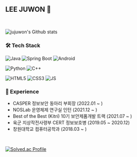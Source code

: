 ## LEE JUWON 🌱
<br>

![jujuwon's Github stats](https://github-readme-stats.vercel.app/api?username=jujuwon&show_icons=true&theme=github_dark)


### 🛠 Tech Stack
![Java](https://img.shields.io/badge/Java-007396?style=flat-square&logo=Java&logoColor=white)
![Spring Boot](https://img.shields.io/badge/SpringBoot-6DB33F?style=flat-square&logo=SpringBoot&logoColor=white)
![Android](https://img.shields.io/badge/Android-3DDC84?style=flat-square&logo=Android&logoColor=white)

![Python](https://img.shields.io/badge/Python-3776AB?style=flat-square&logo=Python&logoColor=white)
![C++](https://img.shields.io/badge/C++-00599C?style=flat-square&logo=c%2B%2B&logoColor=white)

![HTML5](https://img.shields.io/badge/HTML5-E34F26?style=flat-square&logo=HTML5&logoColor=white)
![CSS3](https://img.shields.io/badge/CSS3-1572B6?style=flat-square&logo=CSS3&logoColor=white)
![JS](https://img.shields.io/badge/JavaScript-F7DF1E?style=flat-square&logo=JavaScript&logoColor=white)


### 💫 Experience

- CASPER 정보보안 동아리 부회장 (2022.01 ~ )
- NOSLab 운영체제 연구실 인턴 (2021.12 ~ )
- Best of the Best (Kitri) 10기 보안제품개발 트랙 (2021.07 ~ )
- 육군 지상작전사령부 CERT 정보보호병 (2019.05 ~ 2020.12)
- 창원대학교 컴퓨터공학과 (2018.03 ~ )
<br>

[![Solved.ac Profile](http://mazassumnida.wtf/api/v2/generate_badge?boj=juju)](https://solved.ac/juju/)

<!--
### 📫 Contacts
**casperWebmon/casperWebmon** is a ✨ _special_ ✨ repository because its `README.md` (this file) appears on your GitHub profile.

Here are some ideas to get you started:

- 🔭 I’m currently working on ...
- 🌱 I’m currently learning ...
- 👯 I’m looking to collaborate on ...
- 🤔 I’m looking for help with ...
- 💬 Ask me about ...
- 📫 How to reach me: ...
- 😄 Pronouns: ...
- ⚡ Fun fact: ...
-->

